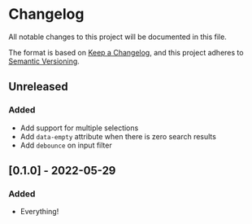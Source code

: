 # Changelog

All notable changes to this project will be documented in this file.

The format is based on [Keep a Changelog](https://keepachangelog.com/en/1.0.0/),
and this project adheres to [Semantic Versioning](https://semver.org/spec/v2.0.0.html).

## Unreleased

### Added
- Add support for multiple selections
- Add `data-empty` attribute when there is zero search results
- Add `debounce` on input filter

## [0.1.0] - 2022-05-29

### Added
- Everything!
